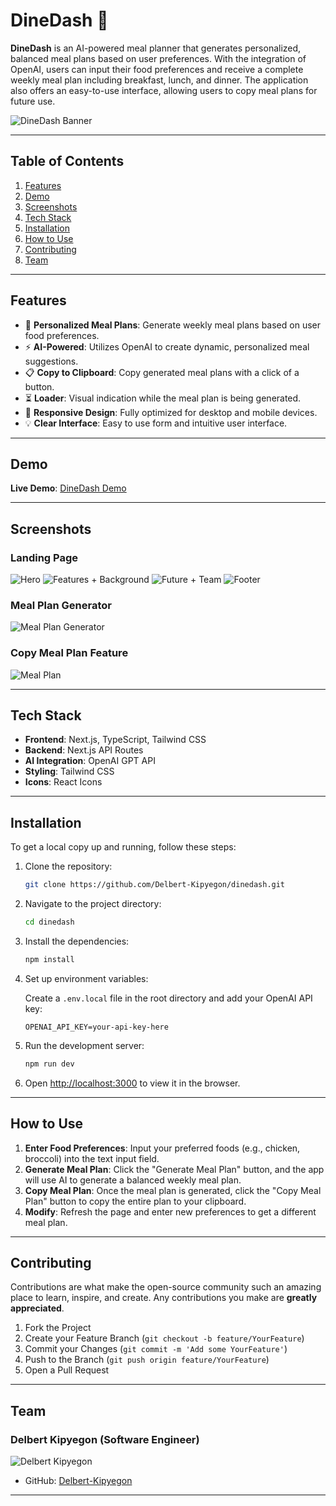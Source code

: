 # DineDash 🍔

**DineDash** is an AI-powered meal planner that generates personalized, balanced meal plans based on user preferences. With the integration of OpenAI, users can input their food preferences and receive a complete weekly meal plan including breakfast, lunch, and dinner. The application also offers an easy-to-use interface, allowing users to copy meal plans for future use.

![DineDash Banner](public/hamburger-image.png)

---

## Table of Contents

1. [Features](#features)
2. [Demo](#demo)
3. [Screenshots](#screenshots)
4. [Tech Stack](#tech-stack)
5. [Installation](#installation)
6. [How to Use](#how-to-use)
7. [Contributing](#contributing)
8. [Team](#team)

---

## Features

- 🥗 **Personalized Meal Plans**: Generate weekly meal plans based on user food preferences.
- ⚡ **AI-Powered**: Utilizes OpenAI to create dynamic, personalized meal suggestions.
- 📋 **Copy to Clipboard**: Copy generated meal plans with a click of a button.
- ⏳ **Loader**: Visual indication while the meal plan is being generated.
- 📱 **Responsive Design**: Fully optimized for desktop and mobile devices.
- 💡 **Clear Interface**: Easy to use form and intuitive user interface.

---

## Demo

**Live Demo**: [DineDash Demo](https://dine-dash-orcin.vercel.app)

---

## Screenshots

### Landing Page

![Hero](/screenshots/hero.png)
![Features + Background](/screenshots/featback.png)
![Future + Team](/screenshots/futteam.png)
![Footer](/screenshots/footer.png)

### Meal Plan Generator

![Meal Plan Generator](/screenshots/mealplangen.png)

### Copy Meal Plan Feature

![Meal Plan](/screenshots/mealplan.png)

---

## Tech Stack

- **Frontend**: Next.js, TypeScript, Tailwind CSS
- **Backend**: Next.js API Routes
- **AI Integration**: OpenAI GPT API
- **Styling**: Tailwind CSS
- **Icons**: React Icons

---

## Installation

To get a local copy up and running, follow these steps:

1. Clone the repository:

   ```bash
   git clone https://github.com/Delbert-Kipyegon/dinedash.git
   ```

2. Navigate to the project directory:

   ```bash
   cd dinedash
   ```

3. Install the dependencies:

   ```bash
   npm install
   ```

4. Set up environment variables:

   Create a `.env.local` file in the root directory and add your OpenAI API key:

   ```
   OPENAI_API_KEY=your-api-key-here
   ```

5. Run the development server:

   ```bash
   npm run dev
   ```

6. Open [http://localhost:3000](http://localhost:3000) to view it in the browser.

---

## How to Use

1. **Enter Food Preferences**: Input your preferred foods (e.g., chicken, broccoli) into the text input field.
2. **Generate Meal Plan**: Click the "Generate Meal Plan" button, and the app will use AI to generate a balanced weekly meal plan.
3. **Copy Meal Plan**: Once the meal plan is generated, click the "Copy Meal Plan" button to copy the entire plan to your clipboard.
4. **Modify**: Refresh the page and enter new preferences to get a different meal plan.

---

## Contributing

Contributions are what make the open-source community such an amazing place to learn, inspire, and create. Any contributions you make are **greatly appreciated**.

1. Fork the Project
2. Create your Feature Branch (`git checkout -b feature/YourFeature`)
3. Commit your Changes (`git commit -m 'Add some YourFeature'`)
4. Push to the Branch (`git push origin feature/YourFeature`)
5. Open a Pull Request

---

## Team

### **Delbert Kipyegon** (Software Engineer)

![Delbert Kipyegon](public/me.jpg)

- GitHub: [Delbert-Kipyegon](https://github.com/Delbert-Kipyegon)

---
